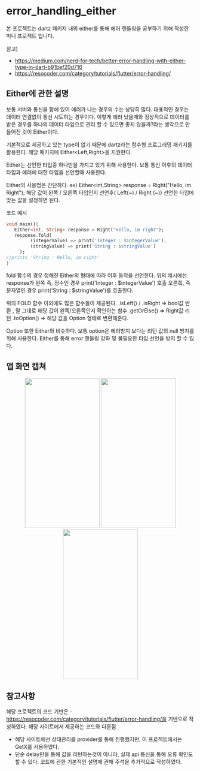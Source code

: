 # error_handling_either
 본 프로젝트는 dartz 패키지 내의 either를 통해 에러 핸들링을 공부하기 위해 작성한 미니 프로젝트 입니다.
 
 참고)
  - https://medium.com/nerd-for-tech/better-error-handling-with-either-type-in-dart-b91bef20d716
  - https://resocoder.com/category/tutorials/flutter/error-handling/
 
## Either에 관한 설명 

  보통 서버와 통신을 함에 있어 에러가 나는 경우의 수는 상당히 많다. 대표적인 경우는 데이터 연결없이 통신 시도하는 경우이다.
  이렇게 에러 났을때와 정상적으로 데이터를 받은 경우를 하나의 데이터 타입으로 관리 할 수 있으면 좋지 않을까?라는 생각으로 만들어진 것이 Either이다. 
  
   기본적으로 제공하고 있는 type이 없기 때문에 dartz라는 함수형 프로그래밍 패키지를 활용한다.
   해당 패키지에 Either<Left,Right>을 지원한다.

   Either는 선언한 타입중 하나만을 가지고 있기 위해 사용한다. 
   보통 통신 이후의 데이터 타입과 에러에 대한 타입을 선언할때 사용한다.

   Either의 사용법은 간단하다. ex) Either<int,String> response  = Right("Hello, im Right");
   해당 값이 왼쪽 / 오른쪽 타입인지 선언후( Left(~)  / Right (~)) 선언한 타입에 맞는 값을 설정하면 된다.
   
   코드 예시   
   ```dart
   void main(){
      Either<int, String> response = Right("Hello, im right");
      response.fold(
            (integerValue) => print('Integer : $integerValue'),
            (stringValue) => print('String : $stringValue')
        );
  //prints 'String : Hello, im right'
  }
  ```
 
 fold 함수의 경우 정해진 Either의 형태에 따라 이후 동작을 선언한다.
 위의 예시에선 response가 왼쪽 즉, 정수인 경우 print('Integer : $integerValue') 호출
 오른쯕, 즉 문자열인 경우 print('String : $stringValue')를 호출한다.

 위의 FOLD 함수 이외에도 많은 함수들이 제공된다.
 .isLeft() / .isRight => bool값 반환 , 말 그대로 해당 값이 왼쪽/오른쪽인지 확인하는 함수
 .getOrElse() => Right값 리턴
 .toOption() => 해당 값을 Option 형태로 변환해준다.

 Option 또한 Either와 비슷하다. 보통 option은 에러방지 보다는 리턴 값의 null 방지를 위해 사용한다.
 Either를 통해 error 핸들링 강화 및 불필요한 타입 선언을 방지 할 수 있다.
 
 ## 앱 화면 캡쳐
<p align="center">
 <img src="https://user-images.githubusercontent.com/71699167/152634919-723d5201-4341-4032-af7e-cf4d95643e7f.png" width="200" height="400"/>
 
 <img src="https://user-images.githubusercontent.com/71699167/152634920-0ed54633-933f-4c86-b4e4-efb1ae7dfa82.png" width="200" height="400" />
 
 <img src="https://user-images.githubusercontent.com/71699167/152634921-20698ca4-d2b2-4200-92c0-b7addf918ad6.png" width="200" height="400"/>
 

 
## 참고사항
 해당 프로젝트의 코드 기반은 - https://resocoder.com/category/tutorials/flutter/error-handling/을 기반으로 작성하였다.
 해당 사이트에서 제공하는 코드와 다른점
  - 해당 사이트에선 상태관리를 provider를 통해 진행했지만, 이 프로젝트에서는  GetX를 사용하였다.
  - 단순 delay만을 통해 값을 리턴하는것이 아니라, 실제 api 통신을 통해 오류 확인도 할 수 있다.
 코드에 관한 기본적인 설명에 관해 주석을 추가적으로 작성하였다.


 
